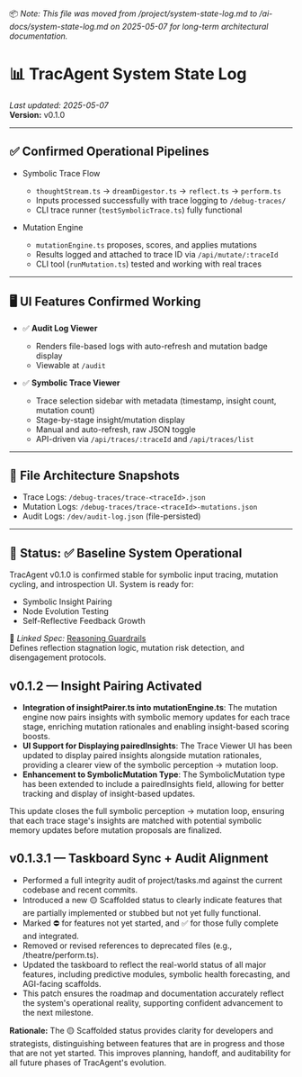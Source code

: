 📦 *Note: This file was moved from /project/system-state-log.md to /ai-docs/system-state-log.md on 2025-05-07 for long-term architectural documentation.*

# 📊 TracAgent System State Log  
_Last updated: 2025-05-07_  
**Version:** v0.1.0

---

## ✅ Confirmed Operational Pipelines

- Symbolic Trace Flow  
  - `thoughtStream.ts` → `dreamDigestor.ts` → `reflect.ts` → `perform.ts`  
  - Inputs processed successfully with trace logging to `/debug-traces/`  
  - CLI trace runner (`testSymbolicTrace.ts`) fully functional

- Mutation Engine  
  - `mutationEngine.ts` proposes, scores, and applies mutations  
  - Results logged and attached to trace ID via `/api/mutate/:traceId`  
  - CLI tool (`runMutation.ts`) tested and working with real traces

---

## 🖥️ UI Features Confirmed Working

- ✅ **Audit Log Viewer**
  - Renders file-based logs with auto-refresh and mutation badge display  
  - Viewable at `/audit`

- ✅ **Symbolic Trace Viewer**
  - Trace selection sidebar with metadata (timestamp, insight count, mutation count)  
  - Stage-by-stage insight/mutation display  
  - Manual and auto-refresh, raw JSON toggle  
  - API-driven via `/api/traces/:traceId` and `/api/traces/list`

---

## 📁 File Architecture Snapshots

- Trace Logs: `/debug-traces/trace-<traceId>.json`
- Mutation Logs: `/debug-traces/trace-<traceId>-mutations.json`
- Audit Logs: `/dev/audit-log.json` (file-persisted)

---

## 🚦 Status: ✅ Baseline System Operational

TracAgent v0.1.0 is confirmed stable for symbolic input tracing, mutation cycling, and introspection UI. System is ready for:
- Symbolic Insight Pairing
- Node Evolution Testing
- Self-Reflective Feedback Growth

📎 _Linked Spec:_ [Reasoning Guardrails](/ai-docs/reasoning-guardrails.md)  
Defines reflection stagnation logic, mutation risk detection, and disengagement protocols.

## v0.1.2 — Insight Pairing Activated

- **Integration of insightPairer.ts into mutationEngine.ts**: The mutation engine now pairs insights with symbolic memory updates for each trace stage, enriching mutation rationales and enabling insight-based scoring boosts.
- **UI Support for Displaying pairedInsights**: The Trace Viewer UI has been updated to display paired insights alongside mutation rationales, providing a clearer view of the symbolic perception → mutation loop.
- **Enhancement to SymbolicMutation Type**: The SymbolicMutation type has been extended to include a pairedInsights field, allowing for better tracking and display of insight-based updates.

This update closes the full symbolic perception → mutation loop, ensuring that each trace stage's insights are matched with potential symbolic memory updates before mutation proposals are finalized. 

## v0.1.3.1 — Taskboard Sync + Audit Alignment

- Performed a full integrity audit of project/tasks.md against the current codebase and recent commits.
- Introduced a new 🟡 Scaffolded status to clearly indicate features that are partially implemented or stubbed but not yet fully functional.
- Marked ⛔️ for features not yet started, and ✅ for those fully complete and integrated.
- Removed or revised references to deprecated files (e.g., /theatre/perform.ts).
- Updated the taskboard to reflect the real-world status of all major features, including predictive modules, symbolic health forecasting, and AGI-facing scaffolds.
- This patch ensures the roadmap and documentation accurately reflect the system's operational reality, supporting confident advancement to the next milestone.

**Rationale:**
The 🟡 Scaffolded status provides clarity for developers and strategists, distinguishing between features that are in progress and those that are not yet started. This improves planning, handoff, and auditability for all future phases of TracAgent's evolution. 